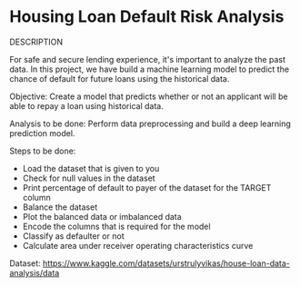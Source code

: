 #  Housing Loan Default Risk Analysis

DESCRIPTION

For safe and secure lending experience, it's important to analyze the past data. In this project, we have build a machine learning model to predict the chance of default for future loans using the historical data.

Objective: Create a model that predicts whether or not an applicant will be able to repay a loan using historical data.

Analysis to be done: Perform data preprocessing and build a deep learning prediction model.

Steps to be done:

* Load the dataset that is given to you
* Check for null values in the dataset
* Print percentage of default to payer of the dataset for the TARGET column
* Balance the dataset
* Plot the balanced data or imbalanced data
* Encode the columns that is required for the model
* Classify as defaulter or not
* Calculate area under receiver operating characteristics curve

Dataset: https://www.kaggle.com/datasets/urstrulyvikas/house-loan-data-analysis/data

